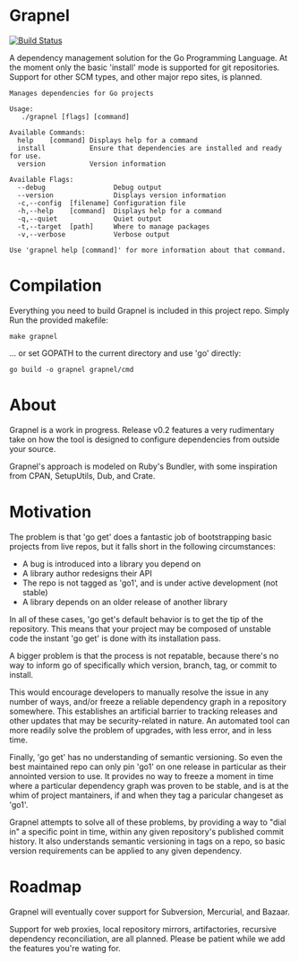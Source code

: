 Grapnel
=======
[![Build Status](https://travis-ci.org/eanderton/grapnel.svg)](https://travis-ci.org/eanderton/grapnel)

A dependency management solution for the Go Programming Language.  At the moment
only the basic 'install' mode is supported for git repositories.  Support for
other SCM types, and other major repo sites, is planned.

```
Manages dependencies for Go projects

Usage:
   ./grapnel [flags] [command]

Available Commands:
  help    [command] Displays help for a command                              
  install           Ensure that dependencies are installed and ready for use.
  version           Version information                                      

Available Flags:
  --debug                 Debug output                
  --version               Displays version information
  -c,--config  [filename] Configuration file          
  -h,--help    [command]  Displays help for a command 
  -q,--quiet              Quiet output                
  -t,--target  [path]     Where to manage packages    
  -v,--verbose            Verbose output              

Use 'grapnel help [command]' for more information about that command.
```

Compilation
===========

Everything you need to build Grapnel is included in this project repo.  Simply
Run the provided makefile:

```
make grapnel
```

... or set GOPATH to the current directory and use 'go' directly:

```
go build -o grapnel grapnel/cmd
```

About
=====

Grapnel is a work in progress. Release v0.2 features a very rudimentary take on
how the tool is designed to configure dependencies from outside your source.

Grapnel's approach is modeled on Ruby's Bundler, with some inspiration from
CPAN, SetupUtils, Dub, and Crate.

Motivation
==========

The problem is that 'go get' does a fantastic job of bootstrapping basic 
projects from live repos, but it falls short in the following circumstances:

* A bug is introduced into a library you depend on
* A library author redesigns their API
* The repo is not tagged as 'go1', and is under active development (not stable)
* A library depends on an older release of another library

In all of these cases, 'go get's default behavior is to get the tip of the 
repository.  This means that your project may be composed of unstable code the
instant 'go get' is done with its installation pass.

A bigger problem is that the process is not repatable, because there's no way
to inform go of specifically which version, branch, tag, or commit to install.

This would encourage developers to manually resolve the issue in any number 
of ways, and/or freeze a reliable dependency graph in a repository somewhere.
This establishes an artificial barrier to tracking releases and other updates
that may be security-related in nature.  An automated tool can more readily
solve the problem of upgrades, with less error, and in less time.

Finally, 'go get' has no understanding of semantic versioning.  So even the
best maintained repo can only pin 'go1' on one release in particular as
their annointed version to use.  It provides no way to freeze a moment in
time where a particular dependency graph was proven to be stable, and is 
at the whim of project mantainers, if and when they tag a paricular changeset
as 'go1'.

Grapnel attempts to solve all of these problems, by providing a way to
"dial in" a specific point in time, within any given repository's published
commit history.  It also understands semantic versioning in tags on a repo,
so basic version requirements can be applied to any given dependency.

Roadmap
=======

Grapnel will eventually cover support for Subversion, Mercurial, and Bazaar.

Support for web proxies, local repository mirrors, artifactories, recursive
dependency reconciliation, are all planned.  Please be patient while we
add the features you're wating for.
